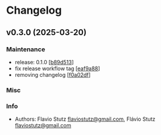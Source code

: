 # Changelog

## v0.3.0 (2025-03-20)

### Maintenance

* release: 0.1.0 [[b89d513](https://github.com/flaviostutz/projen-practical-constructs/commit/b89d5136e10c1b147d53130e5b8e3cc668a11598)]
* fix release workflow tag [[eaf9a88](https://github.com/flaviostutz/projen-practical-constructs/commit/eaf9a881816738aeabe77597dac42e12048f5ea8)]
* removing changelog [[f0a02df](https://github.com/flaviostutz/projen-practical-constructs/commit/f0a02df113a332d7033dbbd77a0c943c320cdff0)]

### Misc


### Info

* Authors: Flavio Stutz <flaviostutz@gmail.com>, Flávio Stutz <flaviostutz@gmail.com>


